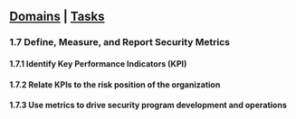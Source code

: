 [Domains](../index.md) | [Tasks](index.md)
---
### 1.7 Define, Measure, and Report Security Metrics

#### 1.7.1 Identify Key Performance Indicators (KPI)

#### 1.7.2 Relate KPIs to the risk position of the organization

#### 1.7.3 Use metrics to drive security program development and operations
